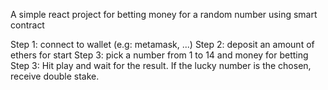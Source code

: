 A simple react project for betting money for a random number using smart contract

Step 1: connect to wallet (e.g: metamask, ...)
Step 2: deposit an amount of ethers for start
Step 3: pick a number from 1 to 14 and money for betting
Step 3: Hit play and wait for the result. If the lucky number is the chosen, receive double stake.
